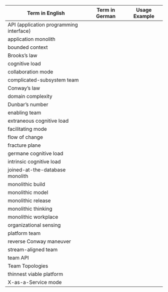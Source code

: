 | Term in English | Term in German | Usage Example |
| --------------- | --------------- | ------------- |
| API (application programming interface) | ||
| application monolith | ||
| bounded context | ||
| Brooks’s law | ||
| cognitive load | ||
| collaboration mode | ||
| complicated-subsystem team | ||
| Conway’s law | ||
| domain complexity | ||
| Dunbar’s number | ||
| enabling team | ||
| extraneous cognitive load | ||
| facilitating mode | ||
| flow of change | ||
| fracture plane | ||
| germane cognitive load | ||
| intrinsic cognitive load | ||
| joined-at-the-database monolith | ||
| monolithic build | ||
| monolithic model | ||
| monolithic release | ||
| monolithic thinking | ||
| monolithic workplace | ||
| organizational sensing | ||
| platform team | ||
| reverse Conway maneuver | ||
| stream-aligned team | ||
| team API | ||
| Team Topologies | ||
| thinnest viable platform | ||
| X-as-a-Service mode | ||
